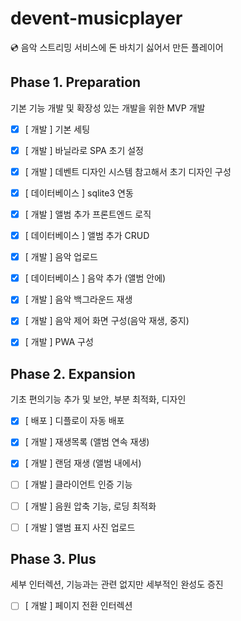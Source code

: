 # devent-musicplayer
💿 음악 스트리밍 서비스에 돈 바치기 싫어서 만든 플레이어


## Phase 1. Preparation

기본 기능 개발 및 확장성 있는 개발을 위한 MVP 개발

* [x] [ 개발 ] 기본 세팅
* [x] [ 개발 ] 바닐라로 SPA 초기 설정
* [x] [ 개발 ] 데벤트 디자인 시스템 참고해서 초기 디자인 구성
* [x] [ 데이터베이스 ] sqlite3 연동
* [x] [ 개발 ] 앨범 추가 프론트엔드 로직
* [x] [ 데이터베이스 ] 앨범 추가 CRUD
* [x] [ 개발 ] 음악 업로드
* [x] [ 데이터베이스 ] 음악 추가 (앨범 안에)
* [x] [ 개발 ] 음악 백그라운드 재생
* [x] [ 개발 ] 음악 제어 화면 구성(음악 재생, 중지)
* [x] [ 개발 ] PWA 구성


## Phase 2. Expansion

기초 편의기능 추가 및 보안, 부분 최적화, 디자인

* [x] [ 배포 ] 디플로이 자동 배포
* [x] [ 개발 ] 재생목록 (앨범 연속 재생)
* [x] [ 개발 ] 랜덤 재생 (앨범 내에서)
* [ ] [ 개발 ] 클라이언트 인증 기능
* [ ] [ 개발 ] 음원 압축 기능, 로딩 최적화
* [ ] [ 개발 ] 앨범 표지 사진 업로드


## Phase 3. Plus

세부 인터렉션, 기능과는 관련 없지만 세부적인 완성도 증진

* [ ] [ 개발 ] 페이지 전환 인터렉션